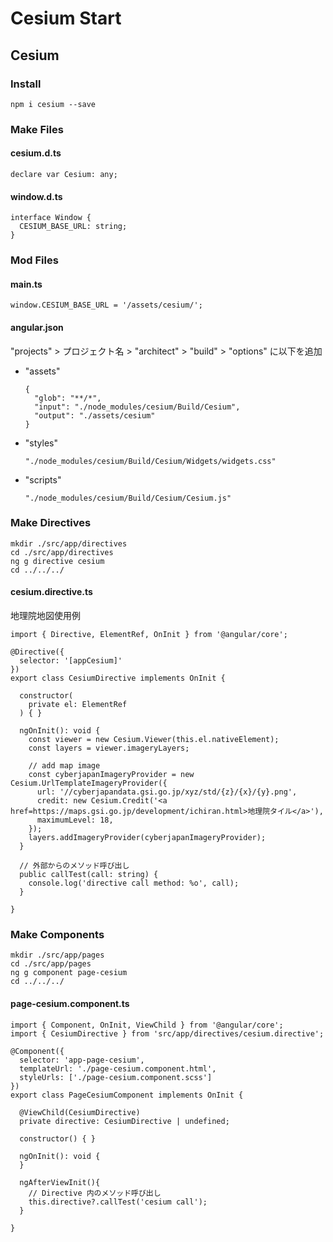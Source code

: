 # Cesium Start

## Cesium

### Install
```
npm i cesium --save
```

### Make Files

#### cesium.d.ts
```
declare var Cesium: any;
```
#### window.d.ts
```
interface Window {
  CESIUM_BASE_URL: string;
}
```

### Mod Files

#### main.ts
```
window.CESIUM_BASE_URL = '/assets/cesium/';
```

#### angular.json  
"projects" > プロジェクト名 > "architect" > "build" > "options" に以下を追加
- "assets"
    ```
    {
      "glob": "**/*",
      "input": "./node_modules/cesium/Build/Cesium",
      "output": "./assets/cesium"
    }
    ```

- "styles"
    ```
    "./node_modules/cesium/Build/Cesium/Widgets/widgets.css"
    ```

- "scripts"
    ```
    "./node_modules/cesium/Build/Cesium/Cesium.js"
    ```

### Make Directives
```
mkdir ./src/app/directives
cd ./src/app/directives
ng g directive cesium
cd ../../../
```

#### cesium.directive.ts  
地理院地図使用例
```
import { Directive, ElementRef, OnInit } from '@angular/core';

@Directive({
  selector: '[appCesium]'
})
export class CesiumDirective implements OnInit {

  constructor(
    private el: ElementRef
  ) { }

  ngOnInit(): void {
    const viewer = new Cesium.Viewer(this.el.nativeElement);
    const layers = viewer.imageryLayers;

    // add map image
    const cyberjapanImageryProvider = new Cesium.UrlTemplateImageryProvider({
      url: '//cyberjapandata.gsi.go.jp/xyz/std/{z}/{x}/{y}.png',
      credit: new Cesium.Credit('<a href=https://maps.gsi.go.jp/development/ichiran.html>地理院タイル</a>'),
      maximumLevel: 18,
    });
    layers.addImageryProvider(cyberjapanImageryProvider);
  }

  // 外部からのメソッド呼び出し
  public callTest(call: string) {
    console.log('directive call method: %o', call);
  }

}
```

### Make Components
```
mkdir ./src/app/pages
cd ./src/app/pages
ng g component page-cesium
cd ../../../
```

#### page-cesium.component.ts  
```
import { Component, OnInit, ViewChild } from '@angular/core';
import { CesiumDirective } from 'src/app/directives/cesium.directive';

@Component({
  selector: 'app-page-cesium',
  templateUrl: './page-cesium.component.html',
  styleUrls: ['./page-cesium.component.scss']
})
export class PageCesiumComponent implements OnInit {

  @ViewChild(CesiumDirective)
  private directive: CesiumDirective | undefined;

  constructor() { }

  ngOnInit(): void {
  }
  
  ngAfterViewInit(){
    // Directive 内のメソッド呼び出し
    this.directive?.callTest('cesium call');
  }

}
```
